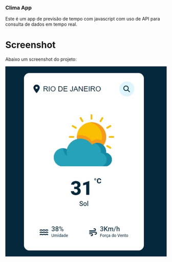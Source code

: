 ### Clima App
Este é um app de previsão de tempo com javascript com uso de API para consulta de dados em tempo real.

# Screenshot
Abaixo um screenshot do projeto:

![screenshot](screenshot.jpg)
